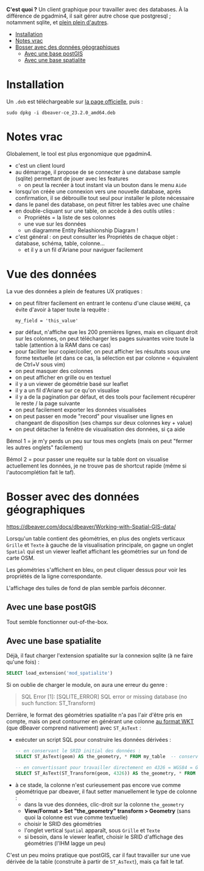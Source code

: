 **C'est quoi ?** Un client graphique pour travailler avec des databases. À la différence de pgadmin4, il sait gérer autre chose que postgresql ; notamment sqlite, et [plein plein d'autres](https://dbeaver.io/about/).

* [Installation](#installation)
* [Notes vrac](#notes-vrac)
* [Bosser avec des données géographiques](#bosser-avec-des-données-géographiques)
   * [Avec une base postGIS](#avec-une-base-postgis)
   * [Avec une base spatialite](#avec-une-base-spatialite)

# Installation

Un `.deb` est téléchargeable sur [la page officielle](https://dbeaver.io/download/), puis :

```
sudo dpkg -i dbeaver-ce_23.2.0_amd64.deb
```


# Notes vrac

Globalement, le tool est plus ergonomique que pgadmin4.

- c'est un client lourd
- au démarrage, il propose de se connecter à une database sample (sqlite) permettant de jouer avec les features
    - on peut la recréer à tout instant via un bouton dans le menu `Aide`
- lorsqu'on créée une connexion vers une nouvelle database, après confirmation, il se débrouille tout seul pour installer le pilote nécessaire
- dans le panel des database, on peut filtrer les tables avec une chaîne
- en double-cliquant sur une table, on accède à des outils utiles :
    - Propriétés = la liste de ses colonnes
    - une vue sur les données
    - un diagramme Entity Relashionship Diagram !
- c'est général : on peut consulter les Propriétés de chaque objet : database, schéma, table, colonne...
    - et il y a un fil d'Ariane pour naviguer facilement

# Vue des données

La vue des données a plein de features UX pratiques :

- on peut filtrer facilement en entrant le contenu d'une clause `WHERE`, ça évite d'avoir à taper toute la requête :
    ```
    my_field = 'this_value'
    ```
- par défaut, n'affiche que les 200 premières lignes, mais en cliquant droit sur les colonnes, on peut télécharger les pages suivantes voire toute la table (attention à la RAM dans ce cas)
- pour faciliter leur copier/coller, on peut afficher les résultats sous une forme textuelle (et dans ce cas, la sélection est par colonne = équivalent de Ctrl+V sous vim)
- on peut masquer des colonnes
- on peut afficher en grille ou en textuel
- il y a un viewer de géométrie basé sur leaflet
- il y a un fil d'Ariane sur ce qu'on visualise
- il y a de la pagination par défaut, et des tools pour facilement récupérer le reste / la page suivante
- on peut facilement exporter les données visualisées
- on peut passer en mode "record" pour visualiser une lignes en changeant de disposition (ses champs sur deux colonnes key + value)
- on peut détacher la fenêtre de visualisation des données, si ça aide

Bémol 1 = je m'y perds un peu sur tous mes onglets (mais on peut "fermer les autres onglets" facilement)

Bémol 2 = pour passer une requête sur la table dont on visualise actuellement les données, je ne trouve pas de shortcut rapide (même si l'autocomplétion fait le taf).


# Bosser avec des données géographiques

https://dbeaver.com/docs/dbeaver/Working-with-Spatial-GIS-data/

Lorsqu'un table contient des géométries, en plus des onglets verticaux `Grille` et `Texte` à gauche de la visualisation principale, on gagne un onglet `Spatial` qui est un viewer leaflet affichant les géométries sur un fond de carte OSM.

Les géométries s'affichent en bleu, on peut cliquer dessus pour voir les propriétés de la ligne correspondante.

L'affichage des tuiles de fond de plan semble parfois déconner.

## Avec une base postGIS

Tout semble fonctionner out-of-the-box.

## Avec une base spatialite

Déjà, il faut charger l'extension spatialite sur la connexion sqlite (à ne faire qu'une fois) :

```sql
SELECT load_extension('mod_spatialite')
```

Si on oublie de charger le module, on aura une erreur du genre :

> SQL Error [1]: [SQLITE_ERROR] SQL error or missing database (no such function: ST_Transform)

Derrière, le format des géométries spatialite n'a pas l'air d'être pris en compte, mais on peut contourner en générant une colonne [au format WKT](https://en.wikipedia.org/wiki/Well-known_text_representation_of_geometry) (que dBeaver comprend nativement) avec `ST_AsText` :

- exécuter un script SQL pour construire les données dérivées :
   ```sql
   -- en conservant le SRID initial des données :
   SELECT ST_AsText(geom) AS the_geometry, * FROM my_table  -- conserver le SRID des données

   -- en convertissant pour travailler directement en 4326 = WGS84 = GPS :
   SELECT ST_AsText(ST_Transform(geom, 4326)) AS the_geometry, * FROM my_table
   ```
- à ce stade, la colonne n'est curieusement pas encore vue comme géométrique par dbeaver, il faut setter manuellement le type de colonne :
    - dans la vue des données, clic-droit sur la colonne `the_geometry`
    - **View/Format > Set "the_geometry" transform > Geometry**  (sans quoi la colonne est vue comme textuelle)
    - choisir le SRID des géométries
    - l'onglet vertical `Spatial` apparaît, sous `Grille` et `Texte`
    - si besoin, dans le viewer leaflet, choisir le SRID d'affichage des géométries (l'IHM lagge un peu)

C'est un peu moins pratique que postGIS, car il faut travailler sur une vue dérivée de la table (construite à partir de `ST_AsText`), mais ça fait le taf.
